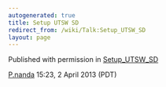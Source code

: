 ```yaml
---
autogenerated: true
title: Setup UTSW SD
redirect_from: /wiki/Talk:Setup_UTSW_SD
layout: page
---
```


Published with permission in [Setup\_UTSW\_SD](Setup_UTSW_SD "wikilink")

[P.nanda](/users/P.nanda "wikilink") 15:23, 2 April 2013 (PDT)
